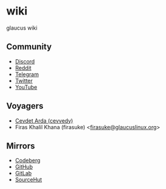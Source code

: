# wiki
glaucus wiki

## Community
- [Discord](https://discord.gg/nDKNmNc)
- [Reddit](https://www.reddit.com/r/glaucus)
- [Telegram](https://t.me/glaucuslinux)
- [Twitter](https://twitter.com/glaucuslinux)
- [YouTube](https://www.youtube.com/@glaucuslinux)

## Voyagers
- [Cevdet Arda (cevvedy)](https://github.com/cevdetarda/)
- Firas Khalil Khana (firasuke) <[firasuke@glaucuslinux.org](
mailto:firasuke@glaucuslinux.org)>

## Mirrors
- [Codeberg](https://codeberg.org/glaucuslinux/wiki)
- [GitHub](https://github.com/glaucuslinux/wiki)
- [GitLab](https://gitlab.com/glaucuslinux/wiki)
- [SourceHut](https://git.sr.ht/~glaucuslinux/wiki)
